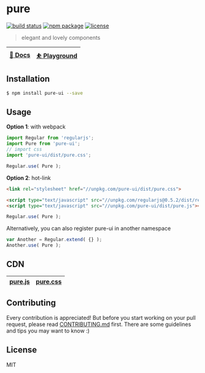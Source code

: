 # pure

[![build status][build-status-image]][build-status-url]
[![npm package][npm-package-image]][npm-package-url]
[![license][license-image]][license-url]

> elegant and lovely components

| [:book: Docs](https://pure.js.org) | [⛹ Playground](https://jsfiddle.net/fengzilong/bc7rnqn5/) |
| :---: | :---: |

## Installation

```bash
$ npm install pure-ui --save
```

## Usage

**Option 1**: with webpack

```js
import Regular from 'regularjs';
import Pure from 'pure-ui';
// import css
import 'pure-ui/dist/pure.css';

Regular.use( Pure );
```

**Option 2**: hot-link

```html
<link rel="stylesheet" href="//unpkg.com/pure-ui/dist/pure.css">
```

```html
<script type="text/javascript" src="//unpkg.com/regularjs@0.5.2/dist/regular.js"></script>
<script type="text/javascript" src="//unpkg.com/pure-ui/dist/pure.js"></script>
```

```js
Regular.use( Pure );
```

Alternatively, you can also register pure-ui in another namespace

```js
var Another = Regular.extend( {} );
Another.use( Pure );
```

## CDN

| [pure.js](https://unpkg.com/pure-ui/dist/pure.js) | [pure.css](https://unpkg.com/pure-ui/dist/pure.css) |
| :---: | :---: |

## Contributing

Every contribution is appreciated! But before you start working on your pull request, please read [CONTRIBUTING.md](CONTRIBUTING.md) first. There are some guidelines and tips you may want to know :)

## License

MIT

[build-status-image]: https://img.shields.io/circleci/project/fengzilong/pure/master.svg?style=flat-square
[build-status-url]: https://circleci.com/gh/fengzilong/pure

[npm-package-image]: https://img.shields.io/npm/v/pure-ui.svg?style=flat-square
[npm-package-url]: https://www.npmjs.org/package/pure-ui

[license-image]: https://img.shields.io/badge/license-MIT-000000.svg?style=flat-square
[license-url]: LICENSE
